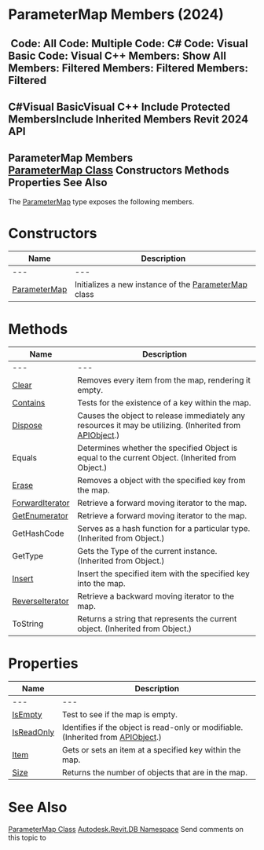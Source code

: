 # ParameterMap Members (2024)

﻿
 Code: All Code: Multiple Code: C# Code: Visual Basic Code: Visual C++  Members: Show All Members: Filtered Members: Filtered Members: Filtered   
---  
C#Visual BasicVisual C++
Include Protected MembersInclude Inherited Members
Revit 2024 API  
---  
ParameterMap Members  
[ParameterMap Class](ff69bcfe-2531-e9dd-279d-e1095c035e19.md "ParameterMap Class") Constructors Methods Properties See Also  
---  
The [ParameterMap](ff69bcfe-2531-e9dd-279d-e1095c035e19.md "ParameterMap Class") type exposes the following members.
# Constructors
| Name | Description |
| --- | --- |
| --- | --- | --- |
| [ParameterMap](8f26cf44-3582-1890-1651-ab170eaa4f9a.md "ParameterMap Constructor") | Initializes a new instance of the [ParameterMap](ff69bcfe-2531-e9dd-279d-e1095c035e19.md "ParameterMap Class") class |

# Methods
| Name | Description |
| --- | --- |
| --- | --- | --- |
| [Clear](aed94a0e-d3de-d501-db0b-d80265f1b7e4.md "Clear Method") | Removes every item from the map, rendering it empty. |
| [Contains](6548108c-0ba1-b02a-3c01-e0145ddce53d.md "Contains Method") | Tests for the existence of a key within the map. |
| [Dispose](7c03212a-b587-1c89-3912-efea0d2619c5.md "Dispose Method") | Causes the object to release immediately any resources it may be utilizing. (Inherited from [APIObject](beb86ef5-39ad-3f0d-0cd9-0c929387a2bb.md "APIObject Class").) |
| Equals | Determines whether the specified Object is equal to the current Object. (Inherited from Object.) |
| [Erase](02e8ca98-95fb-93df-050d-f355f91c3feb.md "Erase Method") | Removes a object with the specified key from the map. |
| [ForwardIterator](8ad1533b-b495-679d-7a7f-1407d692eee0.md "ForwardIterator Method") | Retrieve a forward moving iterator to the map. |
| [GetEnumerator](13fdc090-378b-7ba0-9498-bd1c1f27e80b.md "GetEnumerator Method") | Retrieve a forward moving iterator to the map. |
| GetHashCode | Serves as a hash function for a particular type.  (Inherited from Object.) |
| GetType | Gets the Type of the current instance. (Inherited from Object.) |
| [Insert](b84cb6ee-43e0-c888-34fa-e904f8859800.md "Insert Method") | Insert the specified item with the specified key into the map. |
| [ReverseIterator](b9688ea8-f87a-c401-39b2-462ead4ecd16.md "ReverseIterator Method") | Retrieve a backward moving iterator to the map. |
| ToString | Returns a string that represents the current object. (Inherited from Object.) |

# Properties
| Name | Description |
| --- | --- |
| --- | --- | --- |
| [IsEmpty](d52f20f6-9484-879c-9ea1-0d4fcd597dd4.md "IsEmpty Property") | Test to see if the map is empty. |
| [IsReadOnly](d516bcd2-a3fd-a578-58f6-f1add979bd07.md "IsReadOnly Property") | Identifies if the object is read-only or modifiable. (Inherited from [APIObject](beb86ef5-39ad-3f0d-0cd9-0c929387a2bb.md "APIObject Class").) |
| [Item](1bdb4e62-aa70-b80b-ec3b-42b3f2819130.md "Item Property") | Gets or sets an item at a specified key within the map. |
| [Size](5352efd0-bebd-baf1-8e2e-c5b12e464cff.md "Size Property") | Returns the number of objects that are in the map. |

# See Also
[ParameterMap Class](ff69bcfe-2531-e9dd-279d-e1095c035e19.md "ParameterMap Class")
[Autodesk.Revit.DB Namespace](87546ba7-461b-c646-cbb1-2cb8f5bff8b2.md "Autodesk.Revit.DB Namespace")
Send comments on this topic to 